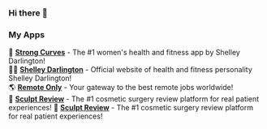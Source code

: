 ### Hi there 👋

### My Apps 
💪  **[Strong Curves](https://www.strongcurves.com/)** - The #1 women's health and fitness app by Shelley Darlington!  
👩🏻  **[Shelley Darlington](https://shelleydarlington.com/)** - Official website of health and fitness personality Shelley Darlington!  
🌎  **[Remote Only](https://remoteonly.io/)** - Your gateway to the best remote jobs worldwide!                                                                            
💅  **[Sculpt Review](https://sculptreview.com/)** - The #1 cosmetic surgery review platform for real patient experiences! 
💅  **[Sculpt Review](https://sculptreview.com/)** - The #1 cosmetic surgery review platform for real patient experiences! 

<!-- 🏋️‍♂️  **[Fit Fans](https://fitfans.io)** - Connect with elite fitness creators and transform your fitness journey!  
🌎  **[Remote Only](https://remoteonly.io/)** - Your gateway to the best remote jobs worldwide!  
📝  **[BlogBeast](https://blogbeast.io/)** - A JavaScript-powered CMS that seamlessly integrates with frameworks like Next.js, Astro, Nuxt, and more! 


<!--
**adherb/adherb** is a ✨ _special_ ✨ repository because its `README.md` (this file) appears on your GitHub profile.

Here are some ideas to get you started:

- 🔭 I’m currently working on ...
- 🌱 I’m currently learning ...
- 👯 I’m looking to collaborate on ...
- 🤔 I’m looking for help with ...
- 💬 Ask me about ...
- 📫 How to reach me: ...
- 😄 Pronouns: ...
- ⚡ Fun fact: ...
-->
